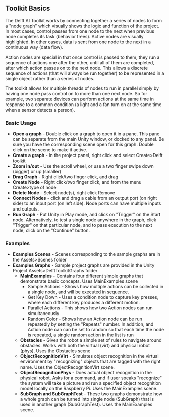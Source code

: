## Toolkit Basics

The Delft AI Toolkit works by connecting together a series of nodes to form a "node graph" which visually shows the logic and function of the project. In most cases, control passes from one node to the next when previous node completes its task (behavior trees). Active nodes are visually highlighted. In other cases, data is sent from one node to the next in a continuous way (data flow).

Action nodes are special in that once control is passed to them, they run a sequence of actions one after the other, until all of them are completed, after which action passes on to the next node. This allows a discrete sequence of actions (that will always be run together) to be represented in a single object rather than a series of nodes.

The toolkit allows for multiple threads of nodes to run in parallel simply by having one node pass control on to more than one next node. So for example, two separate devices can perform actions at the same time in response to a common condition (a light and a fan turn on at the same time when a sensor detects a person).

### Basic Usage

* **Open a graph** - Double click on a graph to open it in a pane. This pane can be separate from the main Unity window, or docked to any panel. Be sure you have the corresponding scene open for this graph. Double click on the scene to make it active.
* **Create a graph** - In the project panel, right click and select Create>Delft toolkit
* **Zoom in/out** - Use the scroll wheel, or use a two finger swipe down (bigger) or up (smaller)
* **Drag Graph** - Right click/two finger click, and drag
* **Create Node** - Right click/two finger click, and from the menu Create>type of node
* **Delete Node** - Select node(s), right click Remove
* **Connect Nodes** - click and drag a cable from an output port (on right side) to an input port (on left side). Node ports can have multiple inputs and outputs.
* **Run Graph** - Put Unity in Play mode, and click on "Trigger" on the Start node. Alternatively, to test a single node anywhere in the graph, click "Trigger" on that particular node, and to pass execution to the next node, click on the "Continue" button.

### Examples
* **Examples Scenes** - Scenes corresponding to the sample graphs are in the Assets>Scenes folder
* **Examples Graphs** - Sample project graphs are provided in the Unity Project Assets>DelftToolkitGraphs folder
  * **MainExamples** - Contains four different simple graphs that demonstrate basic concepts. Uses MainExamples scene
    * Sample Actions - Shows how multiple actions can be collected in a single node, and will be executed in sequence.
    * Get Key Down - Uses a condition node to capture key presses, where each different key produces a different motion.
    * Parallel Actions - This shows how two Action nodes can run simultaneously
    * Random Color - Shows how an Action node can be run repeatedly by setting the "Repeats" number. In addition, and Action node can can be set to random so that each time the node is repeated, a single random action in the list is run
  * **Obstacles** - Gives the robot a simple set of rules to navigate around obstacles. Works with both the virtual (virt) and physical robot (phys). Uses the Obstacles scene
  * **ObjectRecognitionVirt** - Simulates object recognition in the virtual environment by "recognizing" objects that are tagged with the right name. Uses the ObjectRecognitionVirt scene.
  * **ObjectRecognitionPhys** - Does actual object recognition in the physical robot. Asks for a command, and if user speaks "recognize" the system will take a picture and run a specified object recognition model locally on the Raspberry Pi. Uses the MainExamples scene.
  * **SubGraph and SubGraphTest** - These two graphs demonstrate how a whole graph can be turned into single node (SubGraph) that is used in another graph (SubGraphTest). Uses the MainExamples scene.
